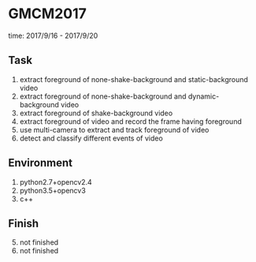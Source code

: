 # GMCM2017
time: 2017/9/16 - 2017/9/20

## Task
1. extract foreground of none-shake-background and static-background video
2. extract foreground of none-shake-background and dynamic-background video
3. extract foreground of shake-background video
4. extract foreground of video and record the frame having foreground
5. use multi-camera to extract and track foreground of video
6. detect and classify different events of video

## Environment
1. python2.7+opencv2.4
2. python3.5+opencv3
3. c++

## Finish
5. not finished
6. not finished


